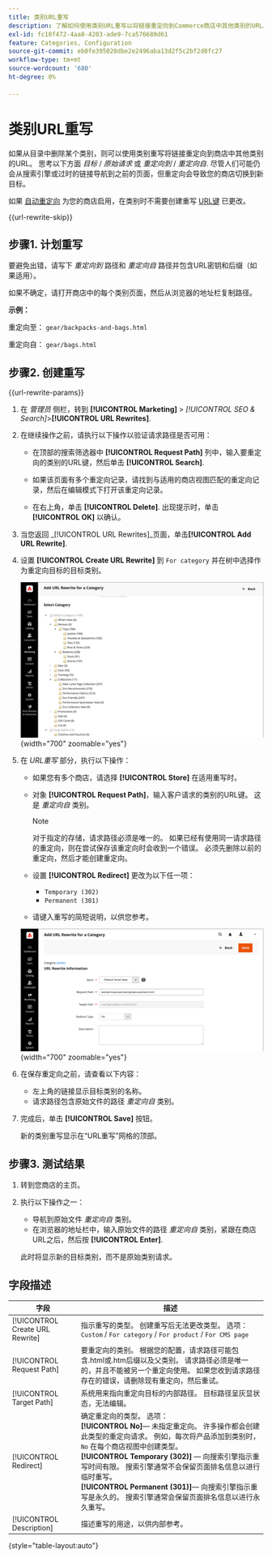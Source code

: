 ```yaml
---
title: 类别URL重写
description: 了解如何使用类别URL重写以将链接重定向到Commerce商店中其他类别的URL。
exl-id: fc18f472-4aa8-4203-ade9-7ca576689d61
feature: Categories, Configuration
source-git-commit: eb0fe395020dbe2e2496aba13d2f5c2bf2d0fc27
workflow-type: tm+mt
source-wordcount: '680'
ht-degree: 0%

---
```


# 类别URL重写

如果从目录中删除某个类别，则可以使用类别重写将链接重定向到商店中其他类别的URL。 思考以下方面 _目标_ / _原始请求_  或 _重定向到_ / _重定向自_. 尽管人们可能仍会从搜索引擎或过时的链接导航到之前的页面，但重定向会导致您的商店切换到新目标。

如果 [自动重定向](url-redirect-product-automatic.md) 为您的商店启用，在类别时不需要创建重写 [URL键](../catalog/catalog-urls.md) 已更改。

{{url-rewrite-skip}}

## 步骤1. 计划重写

要避免出错，请写下 _重定向到_ 路径和 _重定向自_ 路径并包含URL密钥和后缀（如果适用）。

如果不确定，请打开商店中的每个类别页面，然后从浏览器的地址栏复制路径。

**示例：**

重定向至： `gear/backpacks-and-bags.html`

重定向自： `gear/bags.html`

## 步骤2. 创建重写

{{url-rewrite-params}}

1. 在 _管理员_ 侧栏，转到 **[!UICONTROL Marketing]** > _[!UICONTROL SEO & Search]_>**[!UICONTROL URL Rewrites]**.

1. 在继续操作之前，请执行以下操作以验证请求路径是否可用：

   - 在顶部的搜索筛选器中 **[!UICONTROL Request Path]** 列中，输入要重定向的类别的URL键，然后单击 **[!UICONTROL Search]**.

   - 如果该页面有多个重定向记录，请找到与适用的商店视图匹配的重定向记录，然后在编辑模式下打开该重定向记录。

   - 在右上角，单击 **[!UICONTROL Delete]**. 出现提示时，单击 **[!UICONTROL OK]** 以确认。

1. 当您返回 _[!UICONTROL URL Rewrites]_页面，单击&#x200B;**[!UICONTROL Add URL Rewrite]**.

1. 设置 **[!UICONTROL Create URL Rewrite]** 到 `For category` 并在树中选择作为重定向目标的目标类别。

   ![URL重写 — 选择类别](./assets/url-rewrite-category-choose.png){width="700" zoomable="yes"}

1. 在 _URL重写_ 部分，执行以下操作：

   - 如果您有多个商店，请选择 **[!UICONTROL Store]** 在适用重写时。

   - 对象 **[!UICONTROL Request Path]**，输入客户请求的类别的URL键。 这是 _重定向自_ 类别。

     >[!NOTE]
     >
     >对于指定的存储，请求路径必须是唯一的。 如果已经有使用同一请求路径的重定向，则在尝试保存该重定向时会收到一个错误。 必须先删除以前的重定向，然后才能创建重定向。

   - 设置 **[!UICONTROL Redirect]** 更改为以下任一项：

      - `Temporary (302)`
      - `Permanent (301)`

   - 请键入重写的简短说明，以供您参考。

   ![为类别添加URL重写](./assets/url-rewrite-for-category.png){width="700" zoomable="yes"}

1. 在保存重定向之前，请查看以下内容：

   - 左上角的链接显示目标类别的名称。
   - 请求路径包含原始文件的路径 _重定向自_ 类别。

1. 完成后，单击 **[!UICONTROL Save]** 按钮。

   新的类别重写显示在“URL重写”网格的顶部。

## 步骤3. 测试结果

1. 转到您商店的主页。

1. 执行以下操作之一：

   - 导航到原始文件 _重定向自_ 类别。
   - 在浏览器的地址栏中，输入原始文件的路径 _重定向自_ 类别，紧跟在商店URL之后，然后按 **[!UICONTROL Enter]**.

   此时将显示新的目标类别，而不是原始类别请求。

## 字段描述

| 字段 | 描述 |
|--- |--- |
| [!UICONTROL Create URL Rewrite] | 指示重写的类型。 创建重写后无法更改类型。 选项： `Custom` / `For category` / `For product` / `For CMS page` |
| [!UICONTROL Request Path] | 要重定向的类别。 根据您的配置，请求路径可能包含.html或.htm后缀以及父类别。 请求路径必须是唯一的，并且不能被另一个重定向使用。 如果您收到请求路径存在的错误，请删除现有重定向，然后重试。 |
| [!UICONTROL Target Path] | 系统用来指向重定向目标的内部路径。 目标路径呈灰显状态，无法编辑。 |
| [!UICONTROL Redirect] | 确定重定向的类型。 选项： <br/>**[!UICONTROL No]**— 未指定重定向。 许多操作都会创建此类型的重定向请求。 例如，每次将产品添加到类别时， `No` 在每个商店视图中创建类型。<br/>**[!UICONTROL Temporary (302)]**  — 向搜索引擎指示重写时间有限。 搜索引擎通常不会保留页面排名信息以进行临时重写。 <br/>**[!UICONTROL Permanent (301)]**— 向搜索引擎指示重写是永久的。 搜索引擎通常会保留页面排名信息以进行永久重写。 |
| [!UICONTROL Description] | 描述重写的用途，以供内部参考。 |

{style="table-layout:auto"}
